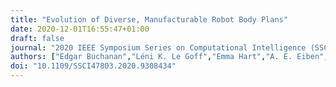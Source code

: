 ```yaml
---
title: "Evolution of Diverse, Manufacturable Robot Body Plans"
date: 2020-12-01T16:55:47+01:00
draft: false
journal: "2020 IEEE Symposium Series on Computational Intelligence (SSCI)"
authors: ["Edgar Buchanan","Léni K. Le Goff","Emma Hart","A. E. Eiben","Matteo De Carlo","Wei Li","Matthew F. Hale","Mike Angus","Robert Woolley","Alan F. Winfield","Jon Timmis","Andy M. Tyrrell"]
doi: "10.1109/SSCI47803.2020.9308434"
---
```

